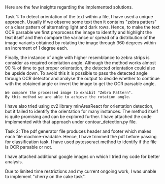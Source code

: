 Here are the few insights regarding the implemented solutions.

Task 1:
To detect orientation of the text within a file, I have used a unique approach.
Usually if we observe some text then it contains "zebra patters" or a clear pattern of alternating light and dark rows.
Hence, to make the text OCR parsable we first preprocess the image to identify and highlight the text itself and then
compare the variance or spread of a distribution of the image variants obtained by rotating the image through 360 degrees
within an increment of 1 degree each. 

Finally, the instance of angle with higher resemblance to zebra strips is consider as required orientation angle.
Although the method works almost 90 % of time to get proper orientation, the detected orientation could also be upside down.
To avoid this it is possible to pass the detected angle through OCR detector and analyse the output to decide
whether to continue with the obtained angle or invert the image to get the OCR parsable angle.

    We compare the processed image to exhibit "Zebra Pattern".
    By this method we are able to achieve the rotation angle.

I have also tried using cv2 library minAreaReact for orientation detection,
but it failed to identify the orientation for many instances. The method itself is quite promising and can be explored further.
I have attached the code implemented with that approach under contour_detection.py file.

Task 2:
The pdf generator file produces header and footer which makes each file machine-readable.
Hence, I have trimmed the pdf before passing for classification task. I have used pytesseract method to identify
if the file is OCR parsable or not.

I have attached additional google images on which I tried my code for better analysis.

Due to limited time restrictions and my current ongoing work, I was unable to implement "cherry on the cake task".
